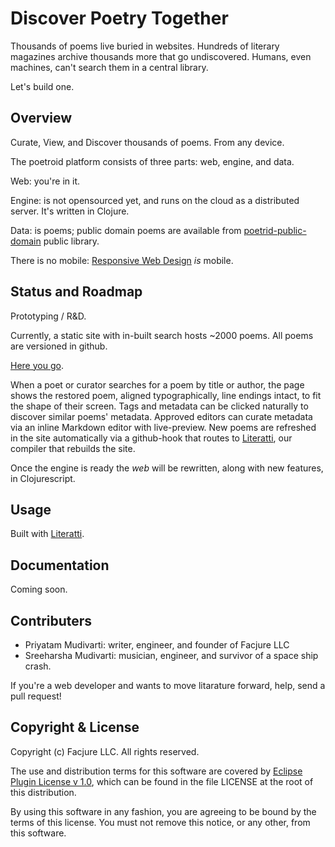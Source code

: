 # Discover Poetry Together

Thousands of poems live buried in websites. Hundreds of literary magazines archive thousands more that go undiscovered. Humans, even machines, can't search them in a central library.

Let's build one.

## Overview

Curate, View, and Discover thousands of poems. From any device.

The poetroid platform consists of three parts: web, engine, and data.

Web: you're in it.

Engine: is not opensourced yet, and runs on the cloud as a distributed server. It's written in Clojure.

Data: is poems; public domain poems are available from [poetrid-public-domain](https://github.com/Facjure/poetroid-public-domain) public library.

There is no mobile: [Responsive Web Design](http://en.wikipedia.org/wiki/Responsive_web_design) _is_ mobile.

## Status and Roadmap

Prototyping / R&D.

Currently, a static site with in-built search hosts ~2000 poems. All poems are versioned in github.

[Here you go](http://www.poetroid.com).

When a poet or curator searches for a poem by title or author, the page shows the restored poem, aligned typographically, line endings intact, to fit the shape of their screen. Tags and metadata can be clicked naturally to discover similar poems' metadata. Approved editors can curate metadata via an inline Markdown editor with live-preview. New poems are refreshed in the site automatically via a github-hook that routes to [Literatti](https://github.com/Facjure/literatte), our compiler that rebuilds the site.

Once the engine is ready the _web_ will be rewritten, along with new features, in Clojurescript.

## Usage

Built with [Literatti](https://github.com/Facjure/literatte).

## Documentation

Coming soon.

## Contributers

- Priyatam Mudivarti: writer, engineer, and founder of Facjure LLC
- Sreeharsha Mudivarti: musician, engineer, and survivor of a space ship crash.

If you're a web developer and wants to move litarature forward, help, send a pull request!

## Copyright & License

Copyright (c) Facjure LLC. All rights reserved.

The use and distribution terms for this software are covered by [Eclipse Plugin License v 1.0](http://opensource.org/licenses/eclipse-1.0.php), which can be found in the file LICENSE at the root of this distribution.

By using this software in any fashion, you are agreeing to be bound by the terms of this license. You must not remove this notice, or any other, from this software.
